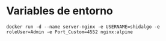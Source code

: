 # Variables de entorno
```
docker run -d --name server-nginx -e USERNAME=shidalgo -e roleUser=Admin -e Port_Custom=4552 nginx:alpine
```